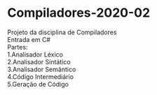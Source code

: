 # Compiladores-2020-02
Projeto da disciplina de Compiladores  
Entrada em C#  
Partes:  
1.Analisador Léxico  
2.Analisador Sintático  
3.Analisador Semântico  
4.Código Intermediário  
5.Geração de Código  
